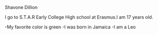 Shavone Dillion

I go to S.T.A.R Early College High school at Erasmus.I am 17 years old.

-My favorite color is green 
-I was born in Jamaica
-I am a Leo 